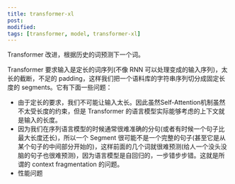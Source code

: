 ```yaml
---
title: transformer-xl
post:
modified:
tags: [transformer, model, transformer-xl]
---
```


Transformer 改进，根据历史的词预测下一个词。

Transformer 要求输入是定长的词序列(不像 RNN 可以处理变成的输入序列)，太长的截断，不足的 padding，这样我们把一个语料库的字符串序列切分成固定长度的 segments。它有下面一些问题：

- 由于定长的要求，我们不可能让输入太长。因此虽然Self-Attention机制虽然不太受长度的约束，但是 Transformer 的语言模型实际能够考虑的上下文就是输入的长度。
- 因为我们在序列语言模型的时候通常很难准确的分句(或者有时候一个句子比最大长度还长)，所以一个 Segment 很可能不是一个完整的句子(甚至它是从某个句子的中间部分开始的)，这样前面的几个词就很难预测(给人一个没头没脑的句子也很难预测)，因为语言模型是自回归的，一步错步步错。这就是所谓的 context fragmentation 的问题。
- 性能问题

